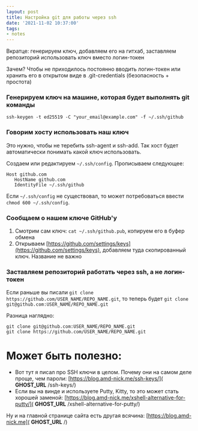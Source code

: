 ```yaml
---
layout: post
title: Настройка git для работы через ssh
date: '2021-11-02 10:37:00'
tags:
- notes
---
```


Вкратце: генерируем ключ, добавляем его на гитхаб, заставляем репозиторий использовать ключ вместо логин-токен

Зачем? Чтобы не приходилось постоянно вводить логин-токен или хранить его в открытом виде в .git-credentials (безопасность + простота)

### Генерируем ключ на машине, которая будет выполнять git команды

    ssh-keygen -t ed25519 -C "your_email@example.com" -f ~/.ssh/github

### Говорим хосту использовать наш ключ

Это нужно, чтобы не теребить ssh-agent и ssh-add. Так хост будет автоматически понимать какой ключ использовать.

Создаем или редактируем `~/.ssh/config`. Прописываем следующее:

    Host github.com
       HostName github.com
       IdentityFile ~/.ssh/github

Если `~/.ssh/config` не существовал, то может потребоваться ввести `chmod 600 ~/.ssh/config`.

### Сообщаем о нашем ключе GitHub'у

1. Смотрим сам ключ: `cat ~/.ssh/github.pub`, копируем его в буфер обмена
2. Открываем [https://github.com/settings/keys](https://github.com/settings/keys), добавляем туда скопированный ключ. Название не важно

### Заставляем репозиторий работать через ssh, а не логин-токен

Если раньше вы писали `git clone https://github.com/USER_NAME/REPO_NAME.git`, то теперь будет `git clone git@github.com:USER_NAME/REPO_NAME.git`

Разница наглядно:

    git clone git@github.com:USER_NAME/REPO_NAME.git
    git clone https://github.com/USER_NAME/REPO_NAME.git

# Может быть полезно:

- Вот тут я писал про SSH ключи в целом. Почему они на самом деле проще, чем пароли: [https://blog.amd-nick.me/ssh-keys/]( __GHOST_URL__ /ssh-keys/)
- Если вы на винде и используете Putty, Kitty, то это может стать хорошей заменой: [https://blog.amd-nick.me/xshell-alternative-for-putty/]( __GHOST_URL__ /xshell-alternative-for-putty/)

Ну и на главной странице сайта есть другая всячина: [https://blog.amd-nick.me]( __GHOST_URL__ /)


